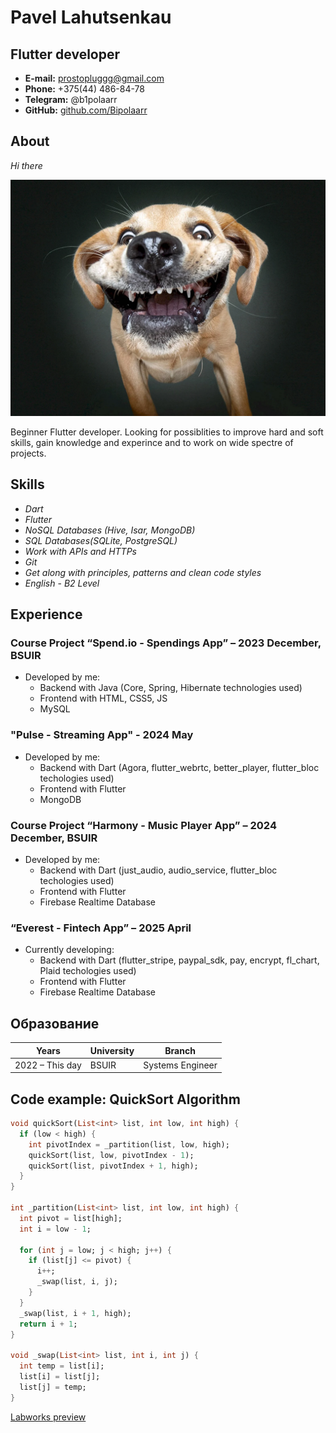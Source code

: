
# Pavel Lahutsenkau

## Flutter developer

- **E-mail:** prostopluggg@gmail.com    
- **Phone:** +375(44) 486-84-78
- **Telegram:** @b1polaarr
- **GitHub:** [github.com/Bipolaarr](https://github.com/Bipolaarr)

## About

_Hi there_

![Beginner Flutter Developer](image.png)

Beginner Flutter developer. Looking for possiblities to improve hard and soft skills, gain knowledge and experince and to work on wide spectre of projects.

## Skills

- _Dart_
- _Flutter_
- _NoSQL Databases (Hive, Isar, MongoDB)_
- _SQL Databases(SQLite, PostgreSQL)_
- _Work with APIs and HTTPs_
- _Git_
- _Get along with principles, patterns and clean code styles_
- _English_ - _B2 Level_

## Experience

### Сourse Project “Spend.io - Spendings App” – 2023 December, BSUIR

- Developed by me:
  - Backend with Java (Core, Spring, Hibernate technologies used)
  - Frontend with HTML, CSS5, JS
  - MySQL 

### "Pulse - Streaming App" - 2024 May

- Developed by me:
  - Backend with Dart (Agora, flutter_webrtc, better_player, flutter_bloc  techologies used)
  - Frontend with Flutter
  - MongoDB


### Course Project “Harmony - Music Player App” – 2024 December, BSUIR

- Developed by me:
  - Backend with Dart (just_audio, audio_service, flutter_bloc techologies used)
  - Frontend with Flutter
  - Firebase Realtime Database

### “Everest - Fintech App” – 2025 April

- Currently developing:
  - Backend with Dart (flutter_stripe, paypal_sdk, pay, encrypt, fl_chart, Plaid techologies used)
  - Frontend with Flutter
  - Firebase Realtime Database


## Образование

| Years            | University        | Branch                |
| ---------------- | ----------------- | --------------------- |
| 2022 – This day  | BSUIR             | Systems Engineer      |

## Code example: QuickSort Algorithm 

```Dart
void quickSort(List<int> list, int low, int high) {
  if (low < high) {
    int pivotIndex = _partition(list, low, high);
    quickSort(list, low, pivotIndex - 1);
    quickSort(list, pivotIndex + 1, high);
  }
}

int _partition(List<int> list, int low, int high) {
  int pivot = list[high];
  int i = low - 1;

  for (int j = low; j < high; j++) {
    if (list[j] <= pivot) {
      i++;
      _swap(list, i, j);
    }
  }
  _swap(list, i + 1, high);
  return i + 1;
}

void _swap(List<int> list, int i, int j) {
  int temp = list[i];
  list[i] = list[j];
  list[j] = temp;
}

```

[Labworks preview](https://bipolaarr.github.io/labs-evt/)
